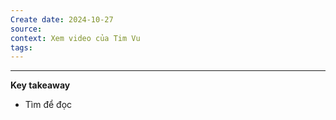 ```yaml
---
Create date: 2024-10-27
source: 
context: Xem video của Tim Vu
tags:
---
```

---
**Key takeaway**
- Tìm để đọc